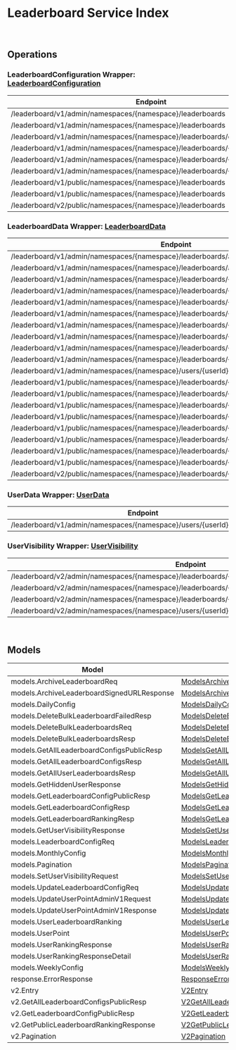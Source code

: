 # Leaderboard Service Index

&nbsp;  

## Operations

### LeaderboardConfiguration Wrapper:  [LeaderboardConfiguration](../AccelByte.Sdk/Api/Leaderboard/Wrapper/LeaderboardConfiguration.cs)
| Endpoint | Method | ID | Class |
|---|---|---|---|
| /leaderboard/v1/admin/namespaces/{namespace}/leaderboards | GET | GetLeaderboardConfigurationsAdminV1 | [GetLeaderboardConfigurationsAdminV1](../AccelByte.Sdk/Api/Leaderboard/Operation//GetLeaderboardConfigurationsAdminV1.cs) |
| /leaderboard/v1/admin/namespaces/{namespace}/leaderboards | POST | CreateLeaderboardConfigurationAdminV1 | [CreateLeaderboardConfigurationAdminV1](../AccelByte.Sdk/Api/Leaderboard/Operation//CreateLeaderboardConfigurationAdminV1.cs) |
| /leaderboard/v1/admin/namespaces/{namespace}/leaderboards/delete | POST | DeleteBulkLeaderboardConfigurationAdminV1 | [DeleteBulkLeaderboardConfigurationAdminV1](../AccelByte.Sdk/Api/Leaderboard/Operation//DeleteBulkLeaderboardConfigurationAdminV1.cs) |
| /leaderboard/v1/admin/namespaces/{namespace}/leaderboards/{leaderboardCode} | GET | GetLeaderboardConfigurationAdminV1 | [GetLeaderboardConfigurationAdminV1](../AccelByte.Sdk/Api/Leaderboard/Operation//GetLeaderboardConfigurationAdminV1.cs) |
| /leaderboard/v1/admin/namespaces/{namespace}/leaderboards/{leaderboardCode} | PUT | UpdateLeaderboardConfigurationAdminV1 | [UpdateLeaderboardConfigurationAdminV1](../AccelByte.Sdk/Api/Leaderboard/Operation//UpdateLeaderboardConfigurationAdminV1.cs) |
| /leaderboard/v1/admin/namespaces/{namespace}/leaderboards/{leaderboardCode} | DELETE | DeleteLeaderboardConfigurationAdminV1 | [DeleteLeaderboardConfigurationAdminV1](../AccelByte.Sdk/Api/Leaderboard/Operation//DeleteLeaderboardConfigurationAdminV1.cs) |
| /leaderboard/v1/public/namespaces/{namespace}/leaderboards | GET | GetLeaderboardConfigurationsPublicV1 | [GetLeaderboardConfigurationsPublicV1](../AccelByte.Sdk/Api/Leaderboard/Operation//GetLeaderboardConfigurationsPublicV1.cs) |
| /leaderboard/v1/public/namespaces/{namespace}/leaderboards | POST | CreateLeaderboardConfigurationPublicV1 | [CreateLeaderboardConfigurationPublicV1](../AccelByte.Sdk/Api/Leaderboard/Operation//CreateLeaderboardConfigurationPublicV1.cs) |
| /leaderboard/v2/public/namespaces/{namespace}/leaderboards | GET | GetLeaderboardConfigurationsPublicV2 | [GetLeaderboardConfigurationsPublicV2](../AccelByte.Sdk/Api/Leaderboard/Operation//GetLeaderboardConfigurationsPublicV2.cs) |

### LeaderboardData Wrapper:  [LeaderboardData](../AccelByte.Sdk/Api/Leaderboard/Wrapper/LeaderboardData.cs)
| Endpoint | Method | ID | Class |
|---|---|---|---|
| /leaderboard/v1/admin/namespaces/{namespace}/leaderboards/archived | GET | AdminGetArchivedLeaderboardRankingDataV1Handler | [AdminGetArchivedLeaderboardRankingDataV1Handler](../AccelByte.Sdk/Api/Leaderboard/Operation//AdminGetArchivedLeaderboardRankingDataV1Handler.cs) |
| /leaderboard/v1/admin/namespaces/{namespace}/leaderboards/archived | POST | CreateArchivedLeaderboardRankingDataV1Handler | [CreateArchivedLeaderboardRankingDataV1Handler](../AccelByte.Sdk/Api/Leaderboard/Operation//CreateArchivedLeaderboardRankingDataV1Handler.cs) |
| /leaderboard/v1/admin/namespaces/{namespace}/leaderboards/{leaderboardCode}/alltime | GET | GetAllTimeLeaderboardRankingAdminV1 | [GetAllTimeLeaderboardRankingAdminV1](../AccelByte.Sdk/Api/Leaderboard/Operation//GetAllTimeLeaderboardRankingAdminV1.cs) |
| /leaderboard/v1/admin/namespaces/{namespace}/leaderboards/{leaderboardCode}/month | GET | GetCurrentMonthLeaderboardRankingAdminV1 | [GetCurrentMonthLeaderboardRankingAdminV1](../AccelByte.Sdk/Api/Leaderboard/Operation//GetCurrentMonthLeaderboardRankingAdminV1.cs) |
| /leaderboard/v1/admin/namespaces/{namespace}/leaderboards/{leaderboardCode}/season | GET | GetCurrentSeasonLeaderboardRankingAdminV1 | [GetCurrentSeasonLeaderboardRankingAdminV1](../AccelByte.Sdk/Api/Leaderboard/Operation//GetCurrentSeasonLeaderboardRankingAdminV1.cs) |
| /leaderboard/v1/admin/namespaces/{namespace}/leaderboards/{leaderboardCode}/today | GET | GetTodayLeaderboardRankingAdminV1 | [GetTodayLeaderboardRankingAdminV1](../AccelByte.Sdk/Api/Leaderboard/Operation//GetTodayLeaderboardRankingAdminV1.cs) |
| /leaderboard/v1/admin/namespaces/{namespace}/leaderboards/{leaderboardCode}/users/{userId} | GET | GetUserRankingAdminV1 | [GetUserRankingAdminV1](../AccelByte.Sdk/Api/Leaderboard/Operation//GetUserRankingAdminV1.cs) |
| /leaderboard/v1/admin/namespaces/{namespace}/leaderboards/{leaderboardCode}/users/{userId} | PUT | UpdateUserPointAdminV1 | [UpdateUserPointAdminV1](../AccelByte.Sdk/Api/Leaderboard/Operation//UpdateUserPointAdminV1.cs) |
| /leaderboard/v1/admin/namespaces/{namespace}/leaderboards/{leaderboardCode}/users/{userId} | DELETE | DeleteUserRankingAdminV1 | [DeleteUserRankingAdminV1](../AccelByte.Sdk/Api/Leaderboard/Operation//DeleteUserRankingAdminV1.cs) |
| /leaderboard/v1/admin/namespaces/{namespace}/leaderboards/{leaderboardCode}/week | GET | GetCurrentWeekLeaderboardRankingAdminV1 | [GetCurrentWeekLeaderboardRankingAdminV1](../AccelByte.Sdk/Api/Leaderboard/Operation//GetCurrentWeekLeaderboardRankingAdminV1.cs) |
| /leaderboard/v1/admin/namespaces/{namespace}/users/{userId} | DELETE | DeleteUserRankingsAdminV1 | [DeleteUserRankingsAdminV1](../AccelByte.Sdk/Api/Leaderboard/Operation//DeleteUserRankingsAdminV1.cs) |
| /leaderboard/v1/public/namespaces/{namespace}/leaderboards/{leaderboardCode}/alltime | GET | GetAllTimeLeaderboardRankingPublicV1 | [GetAllTimeLeaderboardRankingPublicV1](../AccelByte.Sdk/Api/Leaderboard/Operation//GetAllTimeLeaderboardRankingPublicV1.cs) |
| /leaderboard/v1/public/namespaces/{namespace}/leaderboards/{leaderboardCode}/archived | GET | GetArchivedLeaderboardRankingDataV1Handler | [GetArchivedLeaderboardRankingDataV1Handler](../AccelByte.Sdk/Api/Leaderboard/Operation//GetArchivedLeaderboardRankingDataV1Handler.cs) |
| /leaderboard/v1/public/namespaces/{namespace}/leaderboards/{leaderboardCode}/month | GET | GetCurrentMonthLeaderboardRankingPublicV1 | [GetCurrentMonthLeaderboardRankingPublicV1](../AccelByte.Sdk/Api/Leaderboard/Operation//GetCurrentMonthLeaderboardRankingPublicV1.cs) |
| /leaderboard/v1/public/namespaces/{namespace}/leaderboards/{leaderboardCode}/season | GET | GetCurrentSeasonLeaderboardRankingPublicV1 | [GetCurrentSeasonLeaderboardRankingPublicV1](../AccelByte.Sdk/Api/Leaderboard/Operation//GetCurrentSeasonLeaderboardRankingPublicV1.cs) |
| /leaderboard/v1/public/namespaces/{namespace}/leaderboards/{leaderboardCode}/today | GET | GetTodayLeaderboardRankingPublicV1 | [GetTodayLeaderboardRankingPublicV1](../AccelByte.Sdk/Api/Leaderboard/Operation//GetTodayLeaderboardRankingPublicV1.cs) |
| /leaderboard/v1/public/namespaces/{namespace}/leaderboards/{leaderboardCode}/users/{userId} | GET | GetUserRankingPublicV1 | [GetUserRankingPublicV1](../AccelByte.Sdk/Api/Leaderboard/Operation//GetUserRankingPublicV1.cs) |
| /leaderboard/v1/public/namespaces/{namespace}/leaderboards/{leaderboardCode}/users/{userId} | DELETE | DeleteUserRankingPublicV1 | [DeleteUserRankingPublicV1](../AccelByte.Sdk/Api/Leaderboard/Operation//DeleteUserRankingPublicV1.cs) |
| /leaderboard/v1/public/namespaces/{namespace}/leaderboards/{leaderboardCode}/week | GET | GetCurrentWeekLeaderboardRankingPublicV1 | [GetCurrentWeekLeaderboardRankingPublicV1](../AccelByte.Sdk/Api/Leaderboard/Operation//GetCurrentWeekLeaderboardRankingPublicV1.cs) |
| /leaderboard/v2/public/namespaces/{namespace}/leaderboards/{leaderboardCode}/alltime | GET | GetAllTimeLeaderboardRankingPublicV2 | [GetAllTimeLeaderboardRankingPublicV2](../AccelByte.Sdk/Api/Leaderboard/Operation//GetAllTimeLeaderboardRankingPublicV2.cs) |

### UserData Wrapper:  [UserData](../AccelByte.Sdk/Api/Leaderboard/Wrapper/UserData.cs)
| Endpoint | Method | ID | Class |
|---|---|---|---|
| /leaderboard/v1/admin/namespaces/{namespace}/users/{userId}/leaderboards | GET | GetUserLeaderboardRankingsAdminV1 | [GetUserLeaderboardRankingsAdminV1](../AccelByte.Sdk/Api/Leaderboard/Operation//GetUserLeaderboardRankingsAdminV1.cs) |

### UserVisibility Wrapper:  [UserVisibility](../AccelByte.Sdk/Api/Leaderboard/Wrapper/UserVisibility.cs)
| Endpoint | Method | ID | Class |
|---|---|---|---|
| /leaderboard/v2/admin/namespaces/{namespace}/leaderboards/{leaderboardCode}/users/hidden | GET | GetHiddenUsersV2 | [GetHiddenUsersV2](../AccelByte.Sdk/Api/Leaderboard/Operation//GetHiddenUsersV2.cs) |
| /leaderboard/v2/admin/namespaces/{namespace}/leaderboards/{leaderboardCode}/users/{userId}/visibility | GET | GetUserVisibilityStatusV2 | [GetUserVisibilityStatusV2](../AccelByte.Sdk/Api/Leaderboard/Operation//GetUserVisibilityStatusV2.cs) |
| /leaderboard/v2/admin/namespaces/{namespace}/leaderboards/{leaderboardCode}/users/{userId}/visibility | PUT | SetUserLeaderboardVisibilityStatusV2 | [SetUserLeaderboardVisibilityStatusV2](../AccelByte.Sdk/Api/Leaderboard/Operation//SetUserLeaderboardVisibilityStatusV2.cs) |
| /leaderboard/v2/admin/namespaces/{namespace}/users/{userId}/visibility | PUT | SetUserVisibilityStatusV2 | [SetUserVisibilityStatusV2](../AccelByte.Sdk/Api/Leaderboard/Operation//SetUserVisibilityStatusV2.cs) |


&nbsp;  

## Models

| Model | Class |
|---|---|
| models.ArchiveLeaderboardReq | [ModelsArchiveLeaderboardReq](../AccelByte.Sdk/Api/Leaderboard/Model/ModelsArchiveLeaderboardReq.cs) |
| models.ArchiveLeaderboardSignedURLResponse | [ModelsArchiveLeaderboardSignedURLResponse](../AccelByte.Sdk/Api/Leaderboard/Model/ModelsArchiveLeaderboardSignedURLResponse.cs) |
| models.DailyConfig | [ModelsDailyConfig](../AccelByte.Sdk/Api/Leaderboard/Model/ModelsDailyConfig.cs) |
| models.DeleteBulkLeaderboardFailedResp | [ModelsDeleteBulkLeaderboardFailedResp](../AccelByte.Sdk/Api/Leaderboard/Model/ModelsDeleteBulkLeaderboardFailedResp.cs) |
| models.DeleteBulkLeaderboardsReq | [ModelsDeleteBulkLeaderboardsReq](../AccelByte.Sdk/Api/Leaderboard/Model/ModelsDeleteBulkLeaderboardsReq.cs) |
| models.DeleteBulkLeaderboardsResp | [ModelsDeleteBulkLeaderboardsResp](../AccelByte.Sdk/Api/Leaderboard/Model/ModelsDeleteBulkLeaderboardsResp.cs) |
| models.GetAllLeaderboardConfigsPublicResp | [ModelsGetAllLeaderboardConfigsPublicResp](../AccelByte.Sdk/Api/Leaderboard/Model/ModelsGetAllLeaderboardConfigsPublicResp.cs) |
| models.GetAllLeaderboardConfigsResp | [ModelsGetAllLeaderboardConfigsResp](../AccelByte.Sdk/Api/Leaderboard/Model/ModelsGetAllLeaderboardConfigsResp.cs) |
| models.GetAllUserLeaderboardsResp | [ModelsGetAllUserLeaderboardsResp](../AccelByte.Sdk/Api/Leaderboard/Model/ModelsGetAllUserLeaderboardsResp.cs) |
| models.GetHiddenUserResponse | [ModelsGetHiddenUserResponse](../AccelByte.Sdk/Api/Leaderboard/Model/ModelsGetHiddenUserResponse.cs) |
| models.GetLeaderboardConfigPublicResp | [ModelsGetLeaderboardConfigPublicResp](../AccelByte.Sdk/Api/Leaderboard/Model/ModelsGetLeaderboardConfigPublicResp.cs) |
| models.GetLeaderboardConfigResp | [ModelsGetLeaderboardConfigResp](../AccelByte.Sdk/Api/Leaderboard/Model/ModelsGetLeaderboardConfigResp.cs) |
| models.GetLeaderboardRankingResp | [ModelsGetLeaderboardRankingResp](../AccelByte.Sdk/Api/Leaderboard/Model/ModelsGetLeaderboardRankingResp.cs) |
| models.GetUserVisibilityResponse | [ModelsGetUserVisibilityResponse](../AccelByte.Sdk/Api/Leaderboard/Model/ModelsGetUserVisibilityResponse.cs) |
| models.LeaderboardConfigReq | [ModelsLeaderboardConfigReq](../AccelByte.Sdk/Api/Leaderboard/Model/ModelsLeaderboardConfigReq.cs) |
| models.MonthlyConfig | [ModelsMonthlyConfig](../AccelByte.Sdk/Api/Leaderboard/Model/ModelsMonthlyConfig.cs) |
| models.Pagination | [ModelsPagination](../AccelByte.Sdk/Api/Leaderboard/Model/ModelsPagination.cs) |
| models.SetUserVisibilityRequest | [ModelsSetUserVisibilityRequest](../AccelByte.Sdk/Api/Leaderboard/Model/ModelsSetUserVisibilityRequest.cs) |
| models.UpdateLeaderboardConfigReq | [ModelsUpdateLeaderboardConfigReq](../AccelByte.Sdk/Api/Leaderboard/Model/ModelsUpdateLeaderboardConfigReq.cs) |
| models.UpdateUserPointAdminV1Request | [ModelsUpdateUserPointAdminV1Request](../AccelByte.Sdk/Api/Leaderboard/Model/ModelsUpdateUserPointAdminV1Request.cs) |
| models.UpdateUserPointAdminV1Response | [ModelsUpdateUserPointAdminV1Response](../AccelByte.Sdk/Api/Leaderboard/Model/ModelsUpdateUserPointAdminV1Response.cs) |
| models.UserLeaderboardRanking | [ModelsUserLeaderboardRanking](../AccelByte.Sdk/Api/Leaderboard/Model/ModelsUserLeaderboardRanking.cs) |
| models.UserPoint | [ModelsUserPoint](../AccelByte.Sdk/Api/Leaderboard/Model/ModelsUserPoint.cs) |
| models.UserRankingResponse | [ModelsUserRankingResponse](../AccelByte.Sdk/Api/Leaderboard/Model/ModelsUserRankingResponse.cs) |
| models.UserRankingResponseDetail | [ModelsUserRankingResponseDetail](../AccelByte.Sdk/Api/Leaderboard/Model/ModelsUserRankingResponseDetail.cs) |
| models.WeeklyConfig | [ModelsWeeklyConfig](../AccelByte.Sdk/Api/Leaderboard/Model/ModelsWeeklyConfig.cs) |
| response.ErrorResponse | [ResponseErrorResponse](../AccelByte.Sdk/Api/Leaderboard/Model/ResponseErrorResponse.cs) |
| v2.Entry | [V2Entry](../AccelByte.Sdk/Api/Leaderboard/Model/V2Entry.cs) |
| v2.GetAllLeaderboardConfigsPublicResp | [V2GetAllLeaderboardConfigsPublicResp](../AccelByte.Sdk/Api/Leaderboard/Model/V2GetAllLeaderboardConfigsPublicResp.cs) |
| v2.GetLeaderboardConfigPublicResp | [V2GetLeaderboardConfigPublicResp](../AccelByte.Sdk/Api/Leaderboard/Model/V2GetLeaderboardConfigPublicResp.cs) |
| v2.GetPublicLeaderboardRankingResponse | [V2GetPublicLeaderboardRankingResponse](../AccelByte.Sdk/Api/Leaderboard/Model/V2GetPublicLeaderboardRankingResponse.cs) |
| v2.Pagination | [V2Pagination](../AccelByte.Sdk/Api/Leaderboard/Model/V2Pagination.cs) |
